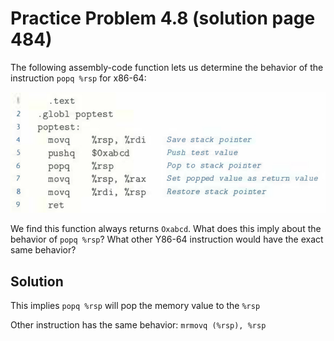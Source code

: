# Practice Problem 4.8 (solution page 484)

The following assembly-code function lets us determine the behavior of the in­struction `popq %rsp` for x86-64:

![](./images/4.8.png)

We find this function always returns `Oxabcd`. What does this imply about the behavior of `popq %rsp`? What other Y86-64 instruction would have the exact same behavior?

## Solution
This implies `popq %rsp` will pop the memory value to the `%rsp`

Other instruction has the same behavior: `mrmovq (%rsp), %rsp`